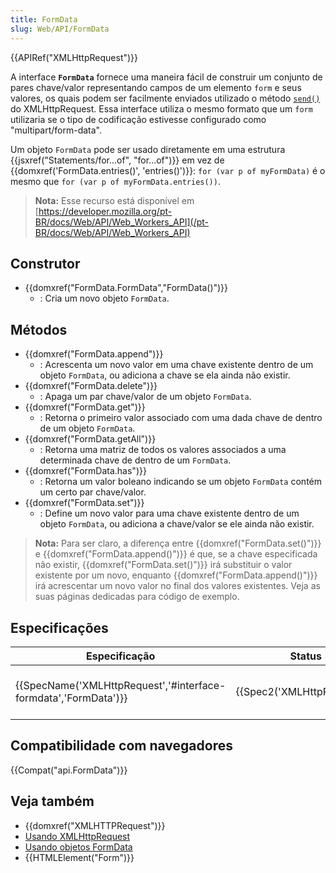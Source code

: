 ```yaml
---
title: FormData
slug: Web/API/FormData
---
```

{{APIRef("XMLHttpRequest")}}

A interface **`FormData`** fornece uma maneira fácil de construir um conjunto de pares chave/valor representando campos de um elemento `form` e seus valores, os quais podem ser facilmente enviados utilizado o método [`send()`](</pt-BR/docs/DOM/XMLHttpRequest#send()> "XMLHttpRequest#send()") do XMLHttpRequest. Essa interface utiliza o mesmo formato que um `form` utilizaria se o tipo de codificação estivesse configurado como "multipart/form-data".

Um objeto `FormData` pode ser usado diretamente em uma estrutura {{jsxref("Statements/for...of", "for...of")}} em vez de {{domxref('FormData.entries()', 'entries()')}}: `for (var p of myFormData)` é o mesmo que `for (var p of myFormData.entries())`.

> **Nota:** Esse recurso está disponível em [https://developer.mozilla.org/pt-BR/docs/Web/API/Web_Workers_API](/pt-BR/docs/Web/API/Web_Workers_API)

## Construtor

- {{domxref("FormData.FormData","FormData()")}}
  - : Cria um novo objeto `FormData`.

## Métodos

- {{domxref("FormData.append")}}
  - : Acrescenta um novo valor em uma chave existente dentro de um objeto `FormData`, ou adiciona a chave se ela ainda não existir.
- {{domxref("FormData.delete")}}
  - : Apaga um par chave/valor de um objeto `FormData`.
- {{domxref("FormData.get")}}
  - : Retorna o primeiro valor associado com uma dada chave de dentro de um objeto `FormData`.
- {{domxref("FormData.getAll")}}
  - : Retorna uma matriz de todos os valores associados a uma determinada chave de dentro de um `FormData`.
- {{domxref("FormData.has")}}
  - : Retorna um valor boleano indicando se um objeto `FormData` contém um certo par chave/valor.
- {{domxref("FormData.set")}}
  - : Define um novo valor para uma chave existente dentro de um objeto `FormData`, ou adiciona a chave/valor se ele ainda não existir.

> **Nota:** Para ser claro, a diferença entre {{domxref("FormData.set()")}} e {{domxref("FormData.append()")}} é que, se a chave especificada não existir, {{domxref("FormData.set()")}} irá substituir o valor existente por um novo, enquanto {{domxref("FormData.append()")}} irá acrescentar um novo valor no final dos valores existentes. Veja as suas páginas dedicadas para código de exemplo.

## Especificações

| Especificação                                                                        | Status                               | Comentário                             |
| ------------------------------------------------------------------------------------ | ------------------------------------ | -------------------------------------- |
| {{SpecName('XMLHttpRequest','#interface-formdata','FormData')}} | {{Spec2('XMLHttpRequest')}} | FormData definido na especificação XHR |

## Compatibilidade com navegadores

{{Compat("api.FormData")}}

## Veja também

- {{domxref("XMLHTTPRequest")}}
- [Usando XMLHttpRequest](/pt-BR/docs/DOM/XMLHttpRequest/Using_XMLHttpRequest)
- [Usando objetos FormData](/pt-BR/docs/DOM/XMLHttpRequest/FormData/Using_FormData_Objects)
- {{HTMLElement("Form")}}
